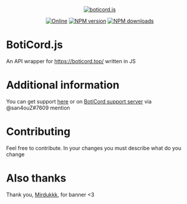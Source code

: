 <div align="center">
<br />
<p>
    <a href="https://boticord.san4ouZ.ml"><img src="https://cdn.discordapp.com/attachments/737026187037245541/879385729644523540/logo-banner-v1.svg"  alt="boticord.js"/></a>
</p>
<p>
    <a href="https://discord.gg/hkHjW8a"><img src="https://img.shields.io/discord/722424773233213460?color=7289da&label=Discord&logo=discord&logoColor=white" alt="Online"></a>
    <a href="https://www.npmjs.com/package/boticord.js"><img src="https://img.shields.io/npm/v/boticord.js.svg?maxAge=3600" alt="NPM version" /></a>
    <a href="https://www.npmjs.com/package/boticord.js"><img src="https://img.shields.io/npm/dt/boticord.js.svg?maxAge=3600" alt="NPM downloads" /></a>
</p>
</div>

# BotiCord.js
An API wrapper for https://boticord.top/ written in JS

# Additional information
You can get support [here](https://discord.gg/GQF3ANKFuw) or on [BotiCord support server](https://discord.gg/hkHjW8a) via @san4ouZ#7609 mention

# Contributing
Feel free to contribute. In your changes you must describe what do you change
# Also thanks
Thank you, [Mirdukkk](https://github.com/Mirdukkk), for banner <3
